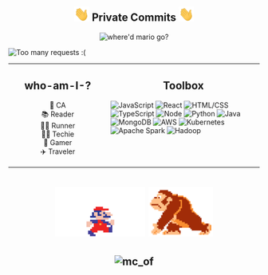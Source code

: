 <!-- <a href="https://github.com/andres-ventura/github-readme-stats">
  <img align="center" src="https://github-readme-stats.vercel.app/api?username=andres-ventura&show_icons=true&theme=vue-dark" />
</a> -->
<!-- <br> 
<a href="https://github.com/andres-ventura/github-readme-stats">
  <img align="center" src="https://github-readme-stats.vercel.app/api/pin/?username=andres-ventura&repo=Tower-Stack&theme=vue-dark" />
</a>

<a href="https://github.com/andres-ventura/github-readme-stats">
  <img align="center" src="https://github-readme-stats.vercel.app/api/pin/?username=andres-ventura&repo=Catch-Game&theme=vue-dark" />
</a>
<br>
<a href="https://github.com/andres-ventura/github-readme-stats">
  <img align="center" src="https://github-readme-stats.vercel.app/api/pin/?username=andres-ventura&repo=Drawing-App&theme=vue-dark" />
</a>

<a href="https://github.com/andres-ventura/github-readme-stats">
  <img align="center" src="https://github-readme-stats.vercel.app/api/pin/?username=andres-ventura&repo=ripple-effect&theme=vue-dark" />
</a>
  
<br>
<a href="https://github.com/andres-ventura/github-readme-stats">
  <img align="center" src="https://github-readme-stats.vercel.app/api/top-langs/?username=andres-ventura&theme=vue-dark" />
 </a>
 -->
<!-- Hello -->
<h2 align="center"><img src="/img/wave.gif" width="30px"> Private Commits <img src="/img/wave.gif" width="30px"></h2>
<!-- Image -->
<p align="center">
<img alt="where'd mario go?" src="/img/mario-game.gif" height="250px"></p>

<!-- Badge -->
<img alt=" Too many requests :(" src="https://visitor-badge.glitch.me/badge?page_id=Andres-Ventura.Andres-Ventura"/> 

<!-- Info -->
<table><tr >
<td valign="top" width="22%">
<h2 align="center">who-am-I-?</h2>
<p align="center">
📍 CA
</br>
📚 Reader
</br>
🏃‍♂️ Runner
</br>
👨‍💻 Techie
</br>
👾 Gamer
</br>
✈️ Traveler
</p>
</td>
<!-- Skills -->
<td valign="top" width="34%">
<h2 align="center">Toolbox</h2>

<img alt="JavaScript" src="https://img.shields.io/badge/JavaScript-black?&logo=javascript&color=151515&logoColor=79ff97&cacheSeconds=86400">
<img alt="React" src="https://img.shields.io/badge/React-black?&logo=react&color=151515&logoColor=79ff97&cacheSeconds=86400">
<img alt="HTML/CSS" src="https://img.shields.io/badge/HTML/CSS-black?&logo=html5&logoColor=79ff97&cacheSeconds=86400">
<!-- Additional for TypeScript -->
<img alt="TypeScript" src="https://img.shields.io/badge/TypeScript-black?&logo=typescript&color=151515&logoColor=79ff97&cacheSeconds=86400">

<img alt="Node" src="https://img.shields.io/badge/Node-black?&logo=node.js&color=151515&logoColor=79ff97&cacheSeconds=86400">
<img alt="Python" src="https://img.shields.io/badge/Python-black?&logo=python&color=151515&logoColor=79ff97&cacheSeconds=86400">
<!-- Adding Java -->
<img alt="Java" src="https://img.shields.io/badge/Java-black?&logo=java&color=151515&logoColor=79ff97&cacheSeconds=86400">

<img alt="MongoDB" src="https://img.shields.io/badge/MongoDB-black?&logo=mongodb&color=151515&logoColor=79ff97&cacheSeconds=86400">
<!-- Removed Neo4j since it's not listed in your skills -->

<img alt="AWS" src="https://img.shields.io/badge/AWS-black?&logo=amazon-aws&color=151515&logoColor=79ff97&cacheSeconds=86400">
<!-- Adding Kubernetes -->
<img alt="Kubernetes" src="https://img.shields.io/badge/Kubernetes-black?&logo=kubernetes&color=151515&logoColor=79ff97&cacheSeconds=86400">

<!-- Additional technologies not initially included -->
<img alt="Apache Spark" src="https://img.shields.io/badge/Apache%20Spark-black?&logo=apache-spark&color=151515&logoColor=79ff97&cacheSeconds=86400">
<img alt="Hadoop" src="https://img.shields.io/badge/Hadoop-black?&logo=apache-hadoop&color=151515&logoColor=79ff97&cacheSeconds=86400">


<!-- <td valign="top" width="44%">

<!-- </td>  -->
</tr></table>
<!-- Stats -->
<h1 align="center">
 <img alt="Its a me Mario" src="/img/mario.gif" height="100px"> 
 <img alt="Its a me Mario" src="/img/dk.gif" height="100px">
</h1>
<!-- <table>
<tr>
<td width="50%">
<img alt="Repo was suppose to be here" src="https://github-readme-stats.vercel.app/api/pin/?username=andres-ventura&repo=Master-Shifu&theme=dark&cache_seconds=43200&description=guessing"><a href="https://github.com/Andres-Ventura/Master-Shifu">
</td>
<td width="50%">
<img src="https://github-readme-stats.vercel.app/api?username=andres-ventura&show_icons=true&theme=dark&show_icons=true&cache_seconds=43200"/>
</td>
</tr>
</table>   -->
<h2 align="center"><img alt="mc_of" src="/img/giphy.gif" width="70%"></h2>
<!-- <td width="50%">
<a href=""><img alt="Build" src="">
</a>
</td>
<td width="50%">
<a href=""><img alt="" src="">
</a>
</td> -->
</tr>
</table>
